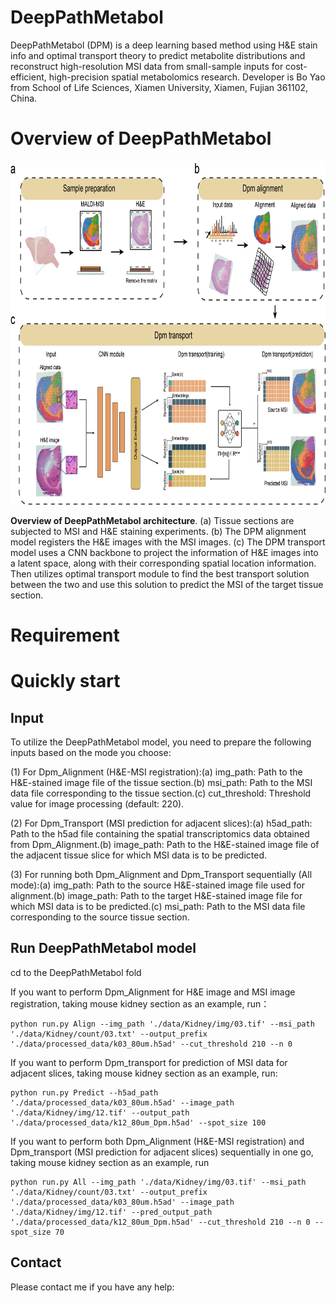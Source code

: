 # DeepPathMetabol
DeepPathMetabol (DPM) is a deep learning based method using H&E stain info and optimal transport theory to predict metabolite distributions and reconstruct high-resolution MSI data from small-sample inputs for cost-efficient, high-precision spatial metabolomics research.
Developer is Bo Yao from School of Life Sciences, Xiamen University, Xiamen, Fujian 361102, China.

# Overview of DeepPathMetabol

<div align=center>
<img src="https://github.com/Simon-BoY/DeepPathMetabol/blob/master/img/DPM.png" width="800" height="550" /><br/>
</div>

__Overview of DeepPathMetabol architecture__. (a) Tissue sections are subjected to MSI and H&E staining experiments. (b) The DPM alignment model registers the H&E images with the MSI images. (c) The DPM transport model uses a CNN backbone to project the information of H&E images into a latent space, along with their corresponding spatial location information. Then utilizes optimal transport module to find the best transport solution between the two and use this solution to predict the MSI of the target tissue section.

# Requirement

# Quickly start

## Input
To utilize the DeepPathMetabol model, you need to prepare the following inputs based on the mode you choose:

(1) For Dpm_Alignment (H&E-MSI registration):(a) img_path: Path to the H&E-stained image file of the tissue section.(b) msi_path: Path to the MSI data file corresponding to the tissue section.(c) cut_threshold: Threshold value for image processing (default: 220).

(2) For Dpm_Transport (MSI prediction for adjacent slices):(a) h5ad_path: Path to the h5ad file containing the spatial transcriptomics data obtained from Dpm_Alignment.(b) image_path: Path to the H&E-stained image file of the adjacent tissue slice for which MSI data is to be predicted.

(3) For running both Dpm_Alignment and Dpm_Transport sequentially (All mode):(a) img_path: Path to the source H&E-stained image file used for alignment.(b) image_path: Path to the target H&E-stained image file for which MSI data is to be predicted.(c) msi_path: Path to the MSI data file corresponding to the source tissue section.

## Run DeepPathMetabol model
cd to the DeepPathMetabol fold

If you want to perform Dpm_Alignment for H&E image and MSI image registration, taking mouse kidney section as an example, run：

    python run.py Align --img_path './data/Kidney/img/03.tif' --msi_path './data/Kidney/count/03.txt' --output_prefix './data/processed_data/k03_80um.h5ad' --cut_threshold 210 --n 0
  
If you want to perform Dpm_transport for prediction of MSI data for adjacent slices, taking mouse kidney section as an example, run:

    python run.py Predict --h5ad_path './data/processed_data/k03_80um.h5ad' --image_path './data/Kidney/img/12.tif' --output_path './data/processed_data/k12_80um_Dpm.h5ad' --spot_size 100
  
If you want to perform both Dpm_Alignment (H&E-MSI registration) and Dpm_transport (MSI prediction for adjacent slices) sequentially in one go, taking mouse kidney section as an example, run

    python run.py All --img_path './data/Kidney/img/03.tif' --msi_path './data/Kidney/count/03.txt' --output_prefix './data/processed_data/k03_80um.h5ad' --image_path './data/Kidney/img/12.tif' --pred_output_path './data/processed_data/k12_80um_Dpm.h5ad' --cut_threshold 210 --n 0 --spot_size 70

## Contact
Please contact me if you have any help: 
